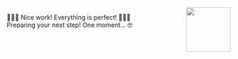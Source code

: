 <img src="https://octodex.github.com/images/Professortocat_v2.png" align="right" height="100px" />

🎉🎉🎉  Nice work! Everything is perfect! 🎉🎉🎉   
Preparing your next step! One moment... 🤓